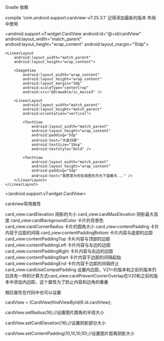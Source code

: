 Gradle 依赖


compile 'com.android.support:cardview-v7:25.3.1'
记得添加最新的版本
布局中使用


<android.support.v7.widget.CardView
    android:id="@+id/cardView"
    android:layout_width="match_parent"
    android:layout_height="wrap_content"
    android:layout_margin="10dp">

    <LinearLayout
        android:layout_width="match_parent"
        android:layout_height="wrap_content">

        <ImageView
            android:layout_width="wrap_content"
            android:layout_height="wrap_content"
            android:layout_margin="5dp"
            android:scaleType="centerCrop"
            android:src="@drawable/ic_movie3" />

        <LinearLayout
            android:layout_width="match_parent"
            android:layout_height="match_parent"
            android:orientation="vertical">

            <TextView
                android:layout_width="match_parent"
                android:layout_height="wrap_content"
                android:padding="5dp"
                android:text="大圣归来"
                android:textSize="18sp"
                android:textStyle="bold" />

            <TextView
                android:layout_width="match_parent"
                android:layout_height="wrap_content"
                android:padding="5dp"
                android:text="我愿意为你在城里的月光下温暖冷..." />
        </LinearLayout>
    </LinearLayout>
</android.support.v7.widget.CardView>

cardview常用属性


card_view:cardElevation                        阴影的大小
card_view:cardMaxElevation                     阴影最大高度
card_view:cardBackgroundColor                  卡片的背景色
card_view:cardCornerRadius                     卡片的圆角大小
card_view:contentPadding                       卡片内容于边距的间隔
card_view:contentPaddingBottom                 卡片内容与底部的边距
card_view:contentPaddingTop                    卡片内容与顶部的边距
card_view:contentPaddingLeft                   卡片内容与左边的边距
card_view:contentPaddingRight                  卡片内容与右边的边距
card_view:contentPaddingStart                  卡片内容于边距的间隔起始
card_view:contentPaddingEnd                    卡片内容于边距的间隔终止
card_view:cardUseCompatPadding                 设置内边距，V21+的版本和之前的版本仍旧具有一样的计算方式card_view:cardPreventConrerOverlap在V20和之前的版本中添加内边距，这个属性为了防止内容和边角的重叠

相应属性在代码中也可以设置

cardView = (CardView)findViewById(R.id.cardView);

cardView.setRadius(16);//设置图片圆角的半径大小

cardView.setCardElevation(16);//设置阴影部分大小

cardView.setContentPadding(10,10,10,10);//设置图片距离阴影大小
